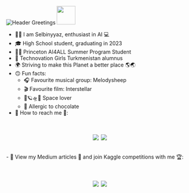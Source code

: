 ![Header](https://user-images.githubusercontent.com/67052855/167625125-78a56e73-5fe4-4315-af8f-e74432b376f5.gif "Header")
Greetings <img src="https://user-images.githubusercontent.com/67052855/167631098-c13e2632-f93a-4f9f-88bb-96e2f90c2664.gif" width="50px">

- 👩‍💻 I am Selbinyyaz, enthusiast in AI 💻
- 🎓 High School student, graduating in 2023
- 👩‍🎓 Princeton AI4ALL Summer Program Student
- 🎉 Technovation Girls Turkmenistan alumnus
- 🌍 Striving to make this Planet a better place 🌎🌏
- 🙃 Fun facts: 
  - 🎧 Favourite musical group: Melodysheep
  - 🎬 Favourite film: Interstellar
  - 🌌🪐🛸🚀 Space lover
  - 🍫 Allergic to chocolate
- 📡 How to reach me 🌌:


<h1 align="center">
 
  ![](https://img.shields.io/badge/Email-sultanovaselvi31@gmail.com-informational?style=for-the-badge&logoColor=red&color=yellow&logo=Gmail)
  ![](https://img.shields.io/badge/Twitter-@Selbinyyaz__S-informational?style=for-the-badge&logoColor=blue&color=blue&logo=Twitter)
</h1>
- 🚀 View my Medium articles 📑 and join Kaggle competitions with me 🏆:

<h1 align="center">
  
  ![](https://img.shields.io/badge/Medium-@selbinyyaz-informational?style=for-the-badge&logoColor=black&color=black&logo=Medium)
  ![](https://img.shields.io/badge/-@selbinyyazsultanova-informational?style=for-the-badge&logoColor=blue&color=black&logo=Kaggle)
</h1>




